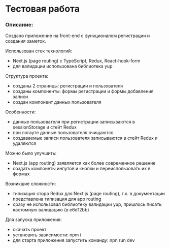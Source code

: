 # **Тестовая работа**

### Описание:
Создано приложение на front-end с функционалом регистрации и создания заметок.

Использован стек технологий:
- Next.js (page routing) c TypeScript, Redux, React-hook-form
- для валидации использована библиотека yup

Структура проекта:
- созданы 2 страницы: регистрации и пользователя
- созданы компоненты: формы регистрации и формы добавления записи
- создан компонент данных пользователя

Особенности:
- данные пользователя при регистрации записываются в sessionStorage и стейт Redux
- при логауте данные пользователя очищаются
- создаваемые записи пользователя записываются в стейт Redux и удаляются

Можно было улучшить:
- Next.js (app routing) заявляется как более современное решение
- создать компонеты инпутов и кнопки и переиспользовать их в формах

Возникшие сложности:
- типизация стора Redux для Next.js (page routing), т.к. в документации представлена типизация для app routing
- сразу не использовал библиотеку валидации yup, пришлось писать кастомную валидацию (в e6d12bb)

Для запуска приложения:
- скачать проект
- установить зависимости: npm i
- для старта приложения запустить команду: npn run dev